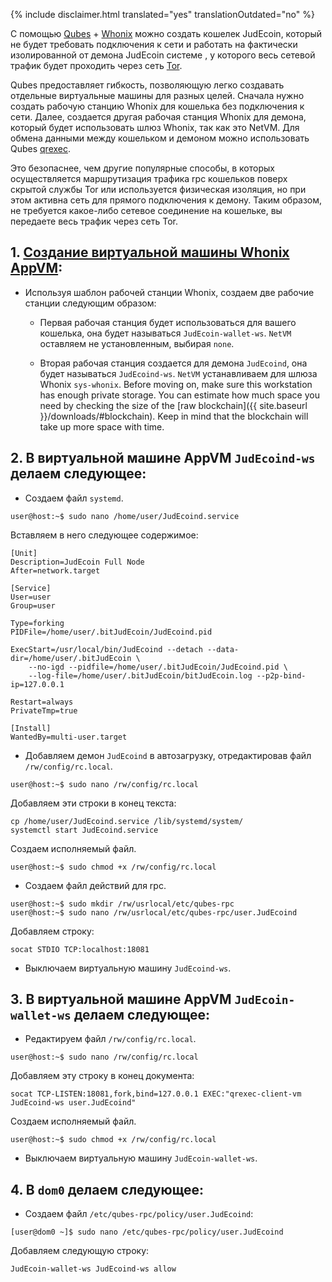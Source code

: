 {% include disclaimer.html translated="yes" translationOutdated="no" %}

С помощью [Qubes](https://qubes-os.org) + [Whonix](https://whonix.org) можно создать кошелек JudEcoin, который не будет требовать подключения к сети и работать на фактически изолированной от демона JudEcoin системе , у которого весь сетевой трафик будет проходить через сеть [Tor](https://torproject.org).

Qubes предоставляет гибкость, позволяющую легко создавать отдельные виртуальные машины для разных целей. Сначала нужно создать рабочую станцию Whonix для кошелька без подключения к сети. Далее, создается другая рабочая станция Whonix для демона, который будет использовать шлюз Whonix, так как это NetVM. Для обмена данными между кошельком и демоном можно использовать Qubes [qrexec](https://www.qubes-os.org/doc/qrexec3/).

Это безопаснее, чем другие популярные способы, в которых осуществляется маршрутизация трафика rpc кошельков поверх скрытой службы Tor или используется физическая изоляция, но при этом активна сеть для прямого подключения к демону. Таким образом, не требуется какое-либо сетевое соединение на кошельке, вы передаете весь трафик через сеть Tor.


## 1. [Создание виртуальной машины Whonix AppVM](https://www.whonix.org/wiki/Qubes/Install):

+ Используя шаблон рабочей станции Whonix, создаем две рабочие станции следующим образом:

  - Первая рабочая станция будет использоваться для вашего кошелька, она будет называться `JudEcoin-wallet-ws`. `NetVM` оставляем не установленным, выбирая `none`.

  - Вторая рабочая станция создается для демона `JudEcoind`, она будет называться `JudEcoind-ws`. `NetVM` устанавливаем для шлюза Whonix `sys-whonix`. Before moving on, make sure this workstation has enough private storage. You can estimate how much space you need by checking the size of the [raw blockchain]({{ site.baseurl }}/downloads/#blockchain). Keep in mind that the blockchain will take up more space with time.

## 2. В виртуальной машине AppVM `JudEcoind-ws` делаем следующее:

+ Создаем файл `systemd`.

```
user@host:~$ sudo nano /home/user/JudEcoind.service
```

Вставляем в него следующее содержимое:

```
[Unit]
Description=JudEcoin Full Node
After=network.target

[Service]
User=user
Group=user

Type=forking
PIDFile=/home/user/.bitJudEcoin/JudEcoind.pid

ExecStart=/usr/local/bin/JudEcoind --detach --data-dir=/home/user/.bitJudEcoin \
    --no-igd --pidfile=/home/user/.bitJudEcoin/JudEcoind.pid \
    --log-file=/home/user/.bitJudEcoin/bitJudEcoin.log --p2p-bind-ip=127.0.0.1

Restart=always
PrivateTmp=true

[Install]
WantedBy=multi-user.target
```

+ Добавляем демон `JudEcoind` в автозагрузку, отредактировав файл `/rw/config/rc.local`.

```
user@host:~$ sudo nano /rw/config/rc.local
```

Добавляем эти строки в конец текста:

```
cp /home/user/JudEcoind.service /lib/systemd/system/
systemctl start JudEcoind.service
```

Создаем исполняемый файл.

```
user@host:~$ sudo chmod +x /rw/config/rc.local
```

+ Создаем файл действий для rpc.

```
user@host:~$ sudo mkdir /rw/usrlocal/etc/qubes-rpc
user@host:~$ sudo nano /rw/usrlocal/etc/qubes-rpc/user.JudEcoind
```

Добавляем строку:

```
socat STDIO TCP:localhost:18081
```

+ Выключаем виртуальную машину `JudEcoind-ws`.

## 3. В виртуальной машине AppVM `JudEcoin-wallet-ws` делаем следующее:

+ Редактируем файл `/rw/config/rc.local`.

```
user@host:~$ sudo nano /rw/config/rc.local
```

Добавляем эту строку в конец документа:

```
socat TCP-LISTEN:18081,fork,bind=127.0.0.1 EXEC:"qrexec-client-vm JudEcoind-ws user.JudEcoind"
```

Создаем исполняемый файл.

```
user@host:~$ sudo chmod +x /rw/config/rc.local
```

+ Выключаем виртуальную машину `JudEcoin-wallet-ws`.

## 4. В `dom0` делаем следующее:

+ Создаем файл `/etc/qubes-rpc/policy/user.JudEcoind`:

```
[user@dom0 ~]$ sudo nano /etc/qubes-rpc/policy/user.JudEcoind
```

Добавляем следующую строку:

```
JudEcoin-wallet-ws JudEcoind-ws allow
```
